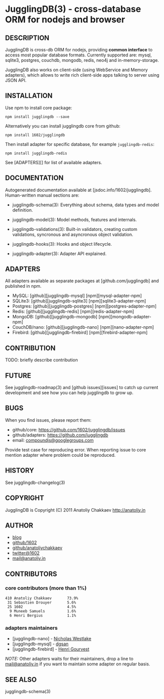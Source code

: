 JugglingDB(3) - cross-database ORM for nodejs and browser
=========================================================

## DESCRIPTION

JugglingDB is cross-db ORM for nodejs, providing **common interface** to access
most popular database formats.  Currently supported are: mysql, sqlite3,
postgres, couchdb, mongodb, redis, neo4j and in-memory-storage.

JugglingDB also works on client-side (using WebService and Memory adapters),
which allows to write rich client-side apps talking to server using JSON API.


## INSTALLATION

Use npm to install core package:

    npm install jugglingdb --save

Alternatively you can install jugglingdb core from github:

    npm install 1602/jugglingdb

Then install adapter for specific database, for example `jugglingdb-redis`:

    npm install jugglingdb-redis

See [ADAPTERS][] for list of available adapters. 

## DOCUMENTATION

Autogenerated documentation available at [jsdoc.info/1602/jugglingdb].
Human-written manual sections are:

* jugglingdb-schema(3):
  Everything about schema, data types and model definition.

* jugglingdb-model(3):
  Model methods, features and internals.

* jugglingdb-validations(3):
  Built-in validators, creating custom validations, syncronous and asyncronous
  object validation.

* jugglingdb-hooks(3):
  Hooks and object lifecycle.

* jugglingdb-adapter(3):
  Adapter API explained.

## ADAPTERS

All adapters available as separate packages at
[github.com/jugglingdb] and published in npm.

* MySQL:    [github][jugglingdb-mysql]     [npm][mysql-adapter-npm]
* SQLite3:  [github][jugglingdb-sqlite3]   [npm][sqlite3-adapter-npm]
* Postgres: [github][jugglingdb-postgres]  [npm][postgres-adapter-npm]
* Redis:    [github][jugglingdb-redis]     [npm][redis-adapter-npm]
* MongoDB:  [github][jugglingdb-mongodb]   [npm][mongodb-adapter-npm]
* CouchDB/nano: [github][jugglingdb-nano]  [npm][nano-adapter-npm]
* Firebird: [github][jugglingdb-firebird]  [npm][firebird-adapter-npm]

## CONTRIBUTION

TODO: briefly describe contribution

## FUTURE

See jugglingdb-roadmap(3) and [github issues][issues] to catch up current
development and see how you can help jugglingdb to grow up.

## BUGS

When you find issues, please report them:

* github/core:
  <https://github.com/1602/jugglingdb/issues>
* github/adapters:
  <https://github.com/jugglingdb>
* email:
  <compoundjs@googlegroups.com>

Provide test case for reproducing error. When reporting issue to core mention
adapter where problem could be reproduced.

## HISTORY

See jugglingdb-changelog(3)

## COPYRIGHT

JugglingDB is Copyright (C) 2011 Anatoliy Chakkaev http://anatoliy.in

## AUTHOR

* [blog](http://anatoliy.in/)
* [github/1602](https://github.com/1602/)
* [github/anatoliychakkaev](https://github.com/anatoliychakkaev/)
* [twitter@1602](http://twitter.com/1602)
* <mail@anatoliy.in>

## CONTRIBUTORS

### core contributors (more than 1%)
    410	Anatoliy Chakkaev       73.9%
     31	Sebastien Drouyer       5.6%
     25	1602                    4.5%
      9	Muneeb Samuels          1.6%
      6	Henri Bergius           1.1%

### adapters maintainers

* [jugglingdb-nano] - [Nicholas Westlake](https://github.com/nrw)
* [jugglingdb-mysql] - [dgsan](https://github.com/dgsan)
* [jugglingdb-firebird] - [Henri Gourvest](https://github.com/hgourvest)

*NOTE:* Other adapters waits for their maintainers, drop a line to
<mail@anatoliy.in> if you want to maintain some adapter on regular basis.

## SEE ALSO

jugglingdb-schema(3)
